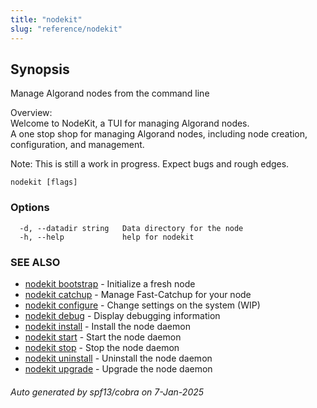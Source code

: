 ```yaml
---
title: "nodekit"
slug: "reference/nodekit"
---
```

## Synopsis                                             
                                                                                                    
                                                                                                    
Manage Algorand nodes from the command line                                                         
                                                                                                    
Overview:                                                                                           
Welcome to NodeKit, a TUI for managing Algorand nodes.                                              
A one stop shop for managing Algorand nodes, including node creation, configuration, and management.
                                                                                                    
Note: This is still a work in progress. Expect bugs and rough edges.                                

```
nodekit [flags]
```

### Options

```
  -d, --datadir string   Data directory for the node
  -h, --help             help for nodekit
```

### SEE ALSO

* [nodekit bootstrap](/reference/nodekit/bootstrap)	 - Initialize a fresh node
* [nodekit catchup](/reference/nodekit/catchup)	 - Manage Fast-Catchup for your node
* [nodekit configure](/reference/nodekit/configure)	 - Change settings on the system (WIP)
* [nodekit debug](/reference/nodekit/debug)	 - Display debugging information
* [nodekit install](/reference/nodekit/install)	 - Install the node daemon
* [nodekit start](/reference/nodekit/start)	 - Start the node daemon
* [nodekit stop](/reference/nodekit/stop)	 - Stop the node daemon
* [nodekit uninstall](/reference/nodekit/uninstall)	 - Uninstall the node daemon
* [nodekit upgrade](/reference/nodekit/upgrade)	 - Upgrade the node daemon

###### Auto generated by spf13/cobra on 7-Jan-2025
